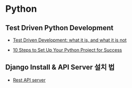 # Python 

## Test Driven Python Development
- [Test Driven Development: what it is, and what it is not](https://medium.freecodecamp.org/test-driven-development-what-it-is-and-what-it-is-not-41fa6bca02a2)

- [10 Steps to Set Up Your Python Project for Success](https://towardsdatascience.com/10-steps-to-set-up-your-python-project-for-success-14ff88b5d13)

## Django Install & API Server 설치 법
- [Rest API server](http://throughkim.kr/2018/05/29/django-rest/)
